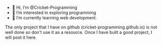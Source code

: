 - 👋 Hi, I’m @Cricket-Programming
- 👀 I’m interested in exploring programming
- 🌱 I’m currently learning web development.

The only project that I have on github (cricket-programming.github.io) is not well done so don't use it as a resource.
Once I have built a good project, I will post it here.


<!---
Cricket-Programming/Cricket-Programming is a ✨ special ✨ repository because its `README.md` (this file) appears on your GitHub profile.
You can click the Preview link to take a look at your changes.
--->
